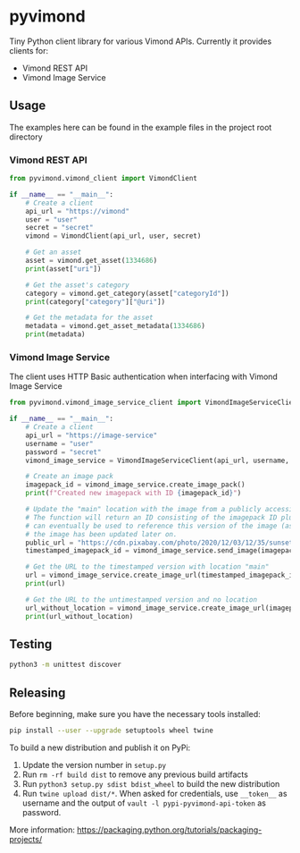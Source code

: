 # pyvimond

Tiny Python client library for various Vimond APIs. Currently it provides clients for:

* Vimond REST API
* Vimond Image Service

## Usage

The examples here can be found in the example files in the project root directory

### Vimond REST API

```python
from pyvimond.vimond_client import VimondClient

if __name__ == "__main__":
    # Create a client
    api_url = "https://vimond"
    user = "user"
    secret = "secret"
    vimond = VimondClient(api_url, user, secret)

    # Get an asset
    asset = vimond.get_asset(1334686)
    print(asset["uri"])

    # Get the asset's category
    category = vimond.get_category(asset["categoryId"])
    print(category["category"]["@uri"])

    # Get the metadata for the asset
    metadata = vimond.get_asset_metadata(1334686)
    print(metadata)
```

### Vimond Image Service

The client uses HTTP Basic authentication when interfacing with Vimond Image Service

```python
from pyvimond.vimond_image_service_client import VimondImageServiceClient

if __name__ == "__main__":
    # Create a client
    api_url = "https://image-service"
    username = "user"
    password = "secret"
    vimond_image_service = VimondImageServiceClient(api_url, username, password)

    # Create an image pack
    imagepack_id = vimond_image_service.create_image_pack()
    print(f"Created new imagepack with ID {imagepack_id}")

    # Update the "main" location with the image from a publicly accessible URL.
    # The function will return an ID consisting of the imagepack ID plus the current UNIX timestamp. This
    # can eventually be used to reference this version of the image (assuming it gets cached somewhere) even after
    # the image has been updated later on.
    public_url = "https://cdn.pixabay.com/photo/2020/12/03/12/35/sunset-5800386_960_720.jpg"
    timestamped_imagepack_id = vimond_image_service.send_image(imagepack_id, public_url, "main")

    # Get the URL to the timestamped version with location "main"
    url = vimond_image_service.create_image_url(timestamped_imagepack_id, location="main")
    print(url)

    # Get the URL to the untimestamped version and no location
    url_without_location = vimond_image_service.create_image_url(imagepack_id)
    print(url_without_location)
```

## Testing

```bash
python3 -m unittest discover
```

## Releasing

Before beginning, make sure you have the necessary tools installed:

```bash
pip install --user --upgrade setuptools wheel twine
```

To build a new distribution and publish it on PyPi:

1. Update the version number in `setup.py`
2. Run `rm -rf build dist` to remove any previous build artifacts 
2. Run `python3 setup.py sdist bdist_wheel` to build the new distribution
3. Run `twine upload dist/*`. When asked for credentials, use `__token__` as username and the output 
   of `vault -l pypi-pyvimond-api-token` as password.

More information: https://packaging.python.org/tutorials/packaging-projects/